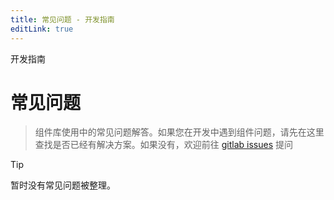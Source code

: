 ```yaml
---
title: 常见问题 - 开发指南
editLink: true
---
```


<ap-breadcrumb>
  <ap-breadcrumb-item>开发指南</ap-breadcrumb-item>
</ap-breadcrumb>

# 常见问题

> 组件库使用中的常见问题解答。如果您在开发中遇到组件问题，请先在这里查找是否已经有解决方案。如果没有，欢迎前往 [gitlab issues](https://github.com/offontime/ApronDesign/issues) 提问

> [!TIP]
> 暂时没有常见问题被整理。
